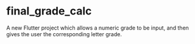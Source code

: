 # final_grade_calc

A new Flutter project which allows a numeric grade to be input, and then gives the user the corresponding letter grade.
